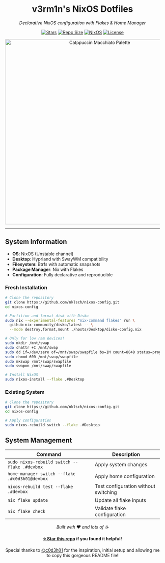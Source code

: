 <div align="center">

# v3rm1n's NixOS Dotfiles

_Declarative NixOS configuration with Flakes & Home Manager_

[![Stars](https://img.shields.io/github/stars/nklsch/nixos-config?color=F5BDE6&labelColor=303446&style=for-the-badge&logo=starship&logoColor=F5BDE6)](https://github.com/nklsch/nixos-config/stargazers)
[![Repo Size](https://img.shields.io/github/repo-size/nklsch/nixos-config?color=C6A0F6&labelColor=303446&style=for-the-badge&logo=github&logoColor=C6A0F6)](https://github.com/nklsch/nixos-config/)
[![NixOS](https://img.shields.io/badge/NixOS-Unstable-blue?style=for-the-badge&logo=NixOS&logoColor=white&label=NixOS&labelColor=303446&color=91D7E3)](https://nixos.org)
[![License](https://img.shields.io/static/v1.svg?style=for-the-badge&label=License&message=MIT&colorA=313244&colorB=F5A97F&logo=unlicense&logoColor=F5A97F&)](https://github.com/nklsch/nixos-config/blob/main/LICENSE)

<img src="https://raw.githubusercontent.com/catppuccin/catppuccin/main/assets/palette/macchiato.png" width="600px" alt="Catppuccin Macchiato Palette" />

</div>

---

## System Information

- **OS**: NixOS (Unstable channel)
- **Desktop**: Hyprland with SwayWM compatibility
- **Filesystem**: Btrfs with automatic snapshots
- **Package Manager**: Nix with Flakes
- **Configuration**: Fully declarative and reproducible

### Fresh Installation

```bash
# Clone the repository
git clone https://github.com/nklsch/nixos-config.git
cd nixos-config

# Partition and format disk with Disko
sudo nix --experimental-features "nix-command flakes" run \
  github:nix-community/disko/latest -- \
  --mode destroy,format,mount ./hosts/Desktop/disko-config.nix

# Only for low ram devices!
sudo mkdir /mnt/swap
sudo chattr +C /mnt/swap
sudo dd if=/dev/zero of=/mnt/swap/swapfile bs=1M count=8048 status=progress
sudo chmod 600 /mnt/swap/swapfile
sudo mkswap /mnt/swap/swapfile
sudo swapon /mnt/swap/swapfile

# Install NixOS
sudo nixos-install --flake .#Desktop
```

### Existing System

```bash
# Clone the repository
git clone https://github.com/nklsch/nixos-config.git
cd nixos-config

# Apply configuration
sudo nixos-rebuild switch --flake .#Desktop
```

## System Management

| Command                                        | Description                          |
| ---------------------------------------------- | ------------------------------------ |
| `sudo nixos-rebuild switch --flake .#devbox`   | Apply system changes                 |
| `home-manager switch --flake .#c0d3h01@devbox` | Apply home configuration             |
| `nixos-rebuild test --flake .#devbox`          | Test configuration without switching |
| `nix flake update`                             | Update all flake inputs              |
| `nix flake check`                              | Validate flake configuration         |

<div align="center">

_Built with ❤️ and lots of ☕_

**[⭐ Star this repo](https://github.com/nklsch/nixos-config) if you found it helpful!**

Special thanks to [@c0d3h01](https://github.com/c0d3h01) for the inspiration, initial setup and allowing me to copy this gorgeous README file!

</div>
